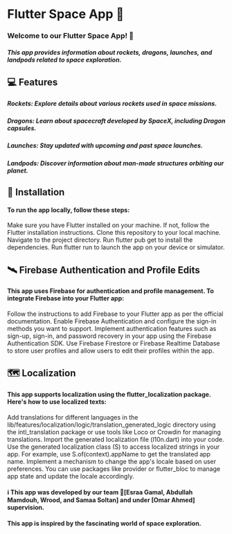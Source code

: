 # Flutter Space App 🚀
### Welcome to our Flutter Space App! 👋
##### This app provides information about rockets, dragons, launches, and landpods related to space exploration.

## 💻 Features
##### Rockets: Explore details about various rockets used in space missions.
##### Dragons: Learn about spacecraft developed by SpaceX, including Dragon capsules.
##### Launches: Stay updated with upcoming and past space launches.
##### Landpods: Discover information about man-made structures orbiting our planet.


## 🔻 Installation
#### To run the app locally, follow these steps:

Make sure you have Flutter installed on your machine. If not, follow the Flutter installation instructions.
Clone this repository to your local machine.
Navigate to the project directory.
Run flutter pub get to install the dependencies.
Run flutter run to launch the app on your device or simulator.

## 🛰️ Firebase Authentication and Profile Edits
#### This app uses Firebase for authentication and profile management. To integrate Firebase into your Flutter app:

Follow the instructions to add Firebase to your Flutter app as per the official documentation.
Enable Firebase Authentication and configure the sign-in methods you want to support.
Implement authentication features such as sign-up, sign-in, and password recovery in your app using the Firebase Authentication SDK.
Use Firebase Firestore or Firebase Realtime Database to store user profiles and allow users to edit their profiles within the app.

## 🗺️ Localization
#### This app supports localization using the flutter_localization package. Here's how to use localized texts:

Add translations for different languages in the lib/features/localization/logic/translation_generated_logic directory using the intl_translation package or use tools like Loco or Crowdin for managing translations.
Import the generated localization file (l10n.dart) into your code.
Use the generated localization class (S) to access localized strings in your app. For example, use S.of(context).appName to get the translated app name.
Implement a mechanism to change the app's locale based on user preferences. You can use packages like provider or flutter_bloc to manage app state and update the locale accordingly.



#### ℹ️ This app was developed by our team **[ِEsraa Gamal, Abdullah Mamdouh, Wrood, and Samaa Soltan]** and under **[Omar Ahmed]** supervision.
#### This app is inspired by the fascinating world of space exploration.
